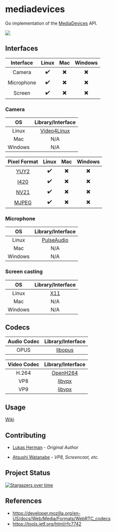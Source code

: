 # mediadevices

Go implementation of the [MediaDevices](https://developer.mozilla.org/en-US/docs/Web/API/MediaDevices) API.

![](img/demo.gif)

## Interfaces

| Interface  | Linux | Mac | Windows |
| :--------: | :---: | :-: | :-----: |
|   Camera   |  ✔️   | ✖️  |   ✖️    |
| Microphone |  ✔️   | ✖️  |   ✖️    |
|   Screen   |  ✔️   | ✖️  |   ✖️    |

### Camera

|   OS    |                    Library/Interface                     |
| :-----: | :------------------------------------------------------: |
|  Linux  | [Video4Linux](https://en.wikipedia.org/wiki/Video4Linux) |
|   Mac   |                           N/A                            |
| Windows |                           N/A                            |

|                     Pixel Format                      | Linux | Mac | Windows |
| :---------------------------------------------------: | :---: | :-: | :-----: |
| [YUY2](https://www.fourcc.org/pixel-format/yuv-yuy2/) |  ✔️   | ✖️  |   ✖️    |
| [I420](https://www.fourcc.org/pixel-format/yuv-i420/) |  ✔️   | ✖️  |   ✖️    |
| [NV21](https://www.fourcc.org/pixel-format/yuv-nv21/) |  ✔️   | ✖️  |   ✖️    |
|         [MJPEG](https://www.fourcc.org/mjpg/)         |  ✔️   | ✖️  |   ✖️    |

### Microphone

|   OS    |                    Library/Interface                     |
| :-----: | :------------------------------------------------------: |
|  Linux  | [PulseAudio](https://en.wikipedia.org/wiki/PulseAudio)   |
|   Mac   |                           N/A                            |
| Windows |                           N/A                            |

### Screen casting

|   OS    |                    Library/Interface                     |
| :-----: | :------------------------------------------------------: |
|  Linux  | [X11](https://en.wikipedia.org/wiki/X_Window_System)     |
|   Mac   |                           N/A                            |
| Windows |                           N/A                            |

## Codecs

| Audio Codec |                    Library/Interface                     |
| :---------: | :------------------------------------------------------: |
|    OPUS     | [libopus](http://opus-codec.org/)                        |

| Video Codec |                    Library/Interface                     |
| :---------: | :------------------------------------------------------: |
|    H.264    | [OpenH264](https://www.openh264.org/)                    |
|     VP8     | [libvpx](https://www.webmproject.org/code/)              |
|     VP9     | [libvpx](https://www.webmproject.org/code/)              |

## Usage

[Wiki](https://github.com/pion/mediadevices/wiki)

## Contributing

- [Lukas Herman](https://github.com/lherman-cs) - _Original Author_
* [Atsushi Watanabe](https://github.com/at-wat) - _VP8, Screencast, etc._

## Project Status

[![Stargazers over time](https://starchart.cc/pion/mediadevices.svg)](https://starchart.cc/pion/mediadevices)

## References

- https://developer.mozilla.org/en-US/docs/Web/Media/Formats/WebRTC_codecs
- https://tools.ietf.org/html/rfc7742
